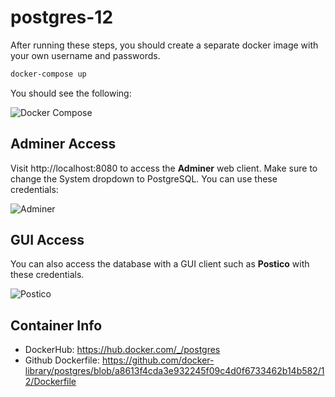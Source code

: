 # postgres-12

After running these steps, you should create a separate docker image with your own username and passwords.

```sh
docker-compose up
```

You should see the following:

![Docker Compose](https://user-images.githubusercontent.com/3826772/68315573-f76d3080-0085-11ea-8349-2dc8c4dde791.png)

## Adminer Access

Visit http://localhost:8080 to access the **Adminer** web client. Make sure to change the System dropdown to PostgreSQL. You can use these credentials:

![Adminer](https://user-images.githubusercontent.com/3826772/68314563-5df14f00-0084-11ea-81e7-2a3b63c44f41.png)


## GUI Access
You can also access the database with a GUI client such as **Postico** with these credentials.

![Postico](https://user-images.githubusercontent.com/3826772/68314906-fa1b5600-0084-11ea-9c75-b8c552b3844f.png)

## Container Info

- DockerHub: https://hub.docker.com/_/postgres
- Github Dockerfile: https://github.com/docker-library/postgres/blob/a8613f4cda3e932245f09c4d0f6733462b14b582/12/Dockerfile
